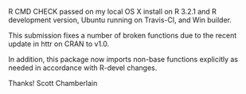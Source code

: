 R CMD CHECK passed on my local OS X install on R 3.2.1 and R development
version, Ubuntu running on Travis-CI, and Win builder.

This submission fixes a number of broken functions due to the
recent update in httr on CRAN to v1.0.

In addition, this package now imports non-base functions explicitly as
needed in accordance with R-devel changes.

Thanks! Scott Chamberlain
